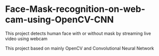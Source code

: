 # Face-Mask-recognition-on-web-cam-using-OpenCV-CNN
This project detects human face with or without mask by streaming live video using webcam

This project based on mainly OpenCV and Convolutional Neural Network
